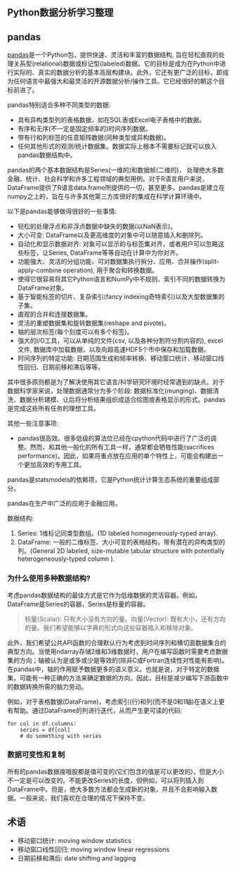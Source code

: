 Python数据分析学习整理
---------


## pandas
[pandas](https://pandas.pydata.org/pandas-docs/stable/getting_started/overview.html)是一个Python包，提供快速、灵活和丰富的数据结构, 旨在轻松直观的处理关系型(relational)数据或标记型(labeled)数据。它的目标是成为在Python中进行实际的、真实的数据分析的基本高层构建块。此外，它还有更广泛的目标，即成为任何语言中最强大和最灵活的开源数据分析/操作工具。它已经很好的朝这个目标前进了。

pandas特别适合多种不同类型的数据:
- 具有异构类型列的表格数据，如在SQL表或Excel电子表格中的数据。
- 有序和无序(不一定是固定频率的)时间序列数据。
- 带有行和列标签的任意矩阵数据(同种类型或异构数据)。
- 任何其他形式的观测/统计数据集。数据实际上根本不需要标记就可以放入pandas数据结构中。

pandas的两个基本数据结构是Series(一维的)和数据帧(二维的)， 处理绝大多数金融、统计、社会科学和许多工程领域的典型用例。对于R语言用户来说，DataFrame提供了R语言data.frame所提供的一切，甚至更多。pandas是建立在numpy之上的，旨在与许多其他第三方库很好的集成在科学计算环境中。

以下是pandas能够做得很好的一些事情:
- 轻松的处理浮点和非浮点数据中缺失的数据(以NaN表示)。
- 大小可变: DataFrame以及更高维度的对象中可以随意插入和删除列。
- 自动化和显示数据对齐: 对象可以显示的与标签集对齐，或者用户可以忽略这些标签，让Series, DataFrame等等自动在计算中为你对齐。
- 功能强大、灵活的分组功能，可对数据集执行拆分、应用、合并操作(split-apply-combine operation), 用于聚合和转换数据。
- 使得它很容易将其它Python语言和NumPy中不规则、索引不同的数据转换为DataFrame对象。
- 基于智能标签的切片、复杂索引(fancy indexing奇特索引)以及大型数据集的子集。
- 直观的合并和连接数据集。
- 灵活的重塑数据集和旋转数据集(reshape and pivote)。
- 轴的层次标签(每个刻度可以有多个标签)。
- 强大的I/O工具，可以从单纯的文件(csv, 以及各种分割符分割内容的), excel文件, 数据库中加载数据，以及向超高速HDF5个市中保存和加载数据。
- 时间序列的特定功能: 日期范围生成和频率转换、移动窗口统计、移动窗口线性回归、日期前移和滞后等等。

其中很多原则都是为了解决使用其它语言/科学研究环境时经常遇到的缺点。对于数据科学家来说，处理数据通常分为多个阶段: 数据标准化(munging)、数据清洗、数据分析建模、让后将分析结果组织成适合绘图或表格显示的形式。pandas是完成这些所有任务的理想工具。

其他一些注意事项:
- pandas很高效。很多低级的算法位已经在cpython代码中进行了广泛的调整。然而，和其他一般化的所有工具一样，通常都会牺牲性能(sacrifices performance)。因此，如果将重点放在应用的单个特性上，可能会构建出一个更加高效的专用工具。

pandas是statsmodels的依赖项，它是Python统计计算生态系统的重要组成部分。

pandas在生产中广泛的应用于金融应用。

数据结构:

1. Series: 1维标记同类型数组。(1D labeled homogeneously-typed array).
2. DataFrame: 一般的二维标签、大小可变的表格结构，带有潜在的异构类型的列。(General 2D labeled, size-mutable tabular structure with potentially heterogeneously-typed column
).

### 为什么使用多种数据结构?
考虑pandas数据结构的最佳方式是它作为低维数据的灵活容器。例如，DataFrame是Series的容器，Series是标量的容器。


> 标量(Scalar): 只有大小没有方向的量。向量(Vector): 既有大小，还有方向的量。我们希望能够以字典的形式向这些容器插入和移除对象。

此外，我们希望公共API函数的合理默认行为考虑到时间序列和横切面数据集合的典型方向。当使用ndarray存储2维和3维数据时，用户在编写函数时需要考虑数据集的方向；轴被认为是或多或少是等效的(除非C或Fortran连续性对性能有影响)。在pandas中，轴的作用赋予数据更多的语义意义。也就是说，对于特定的数据集，可能有一种正确的方法来确定数据的方向。因此，目标是减少编写下游函数中的数据转换所需的脑力劳动。

例如，对于表格数据(DataFrame)，考虑索引(行)和列(而不是0和1轴)在语义上更有帮助。通过DataFrame的列进行迭代，从而产生更可读的代码:
```
for col in df.columns:
    series = df[col]
    # do something with series
```

### 数据可变性和复制
所有的pandas数据接哦股都是值可变的(它们包含的值是可以更改的)，但是大小不一定是可以改变的。不能更改Series的长度，但例如，可以将列插入到DataFrame中。但是，绝大多数方法都会生成新的对象，并且不会影响输入数据。一般来说，我们喜欢在合理的情况下保持不变。

## 术语
- 移动窗口统计: moving window statistics
- 移动窗口线性回归: moving window linear regressions
- 日期前移和滞后: date shifting and lagging
